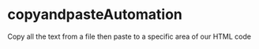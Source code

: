 # copyandpasteAutomation
Copy all the text from a file then paste to a specific area of our HTML code
